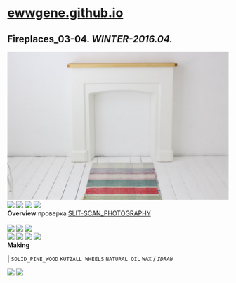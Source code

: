 
# [ewwgene.github.io](https://ewwgene.github.io/)
## Fireplaces_03-04. _WINTER-2016.04._
![Fireplaces_03-04](/100.jpg)<a href="https://ewwgene.github.io/Fireplaces_03-04/105.jpg"><img src="https://ewwgene.github.io/Fireplaces_03-04/105.jpg" height="75"></a> <a href="https://ewwgene.github.io/Fireplaces_03-04/111.jpg"><img src="https://ewwgene.github.io/Fireplaces_03-04/111.jpg" height="75"></a> <a href="https://ewwgene.github.io/Fireplaces_03-04/112.jpg"><img src="https://ewwgene.github.io/Fireplaces_03-04/112.jpg" height="75"></a> <a href="https://ewwgene.github.io/Fireplaces_03-04/113.jpg"><img src="https://ewwgene.github.io/Fireplaces_03-04/113.jpg" height="75"></a> 
<br>
**Overview**
 проверка [SLIT-SCAN_PHOTOGRAPHY](https://en.wikipedia.org/wiki/Slit-scan_photography)
<br><br>
<a href="https://ewwgene.github.io/Fireplaces_03-04/Making/201.jpg"><img src="https://ewwgene.github.io/Fireplaces_03-04/Making/201.jpg" height="75"></a> <a href="https://ewwgene.github.io/Fireplaces_03-04/Making/202.jpg"><img src="https://ewwgene.github.io/Fireplaces_03-04/Making/202.jpg" height="75"></a> <a href="https://ewwgene.github.io/Fireplaces_03-04/Making/203.jpg"><img src="https://ewwgene.github.io/Fireplaces_03-04/Making/203.jpg" height="75"></a> <br><a href="https://ewwgene.github.io/Fireplaces_03-04/Making/311.jpg"><img src="https://ewwgene.github.io/Fireplaces_03-04/Making/311.jpg" height="75"></a> <a href="https://ewwgene.github.io/Fireplaces_03-04/Making/312.jpg"><img src="https://ewwgene.github.io/Fireplaces_03-04/Making/312.jpg" height="75"></a> <a href="https://ewwgene.github.io/Fireplaces_03-04/Making/313.jpg"><img src="https://ewwgene.github.io/Fireplaces_03-04/Making/313.jpg" height="75"></a> <a href="https://ewwgene.github.io/Fireplaces_03-04/Making/314.jpg"><img src="https://ewwgene.github.io/Fireplaces_03-04/Making/314.jpg" height="75"></a> <br>
**Making**

|
`SOLID_PINE_WOOD` `KUTZALL WHEELS` `NATURAL OIL` `WAX` 
/
_`IDRAW`_ 
<br>

<a href="https://ewwgene.github.io/Fireplaces_03-04/300.jpg"><img src="https://ewwgene.github.io/Fireplaces_03-04/300.jpg" height="75"></a> <a href="https://ewwgene.github.io/Fireplaces_03-04/316.jpg"><img src="https://ewwgene.github.io/Fireplaces_03-04/316.jpg" height="75"></a> 
<br>

